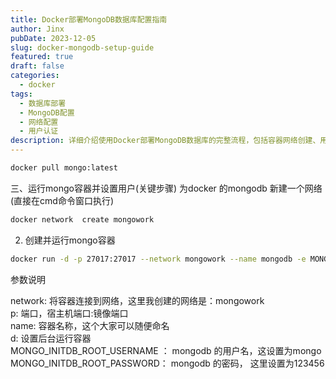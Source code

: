 ```yaml
---
title: Docker部署MongoDB数据库配置指南
author: Jinx
pubDate: 2023-12-05
slug: docker-mongodb-setup-guide
featured: true
draft: false
categories:
  - docker
tags:
  - 数据库部署
  - MongoDB配置
  - 网络配置
  - 用户认证
description: 详细介绍使用Docker部署MongoDB数据库的完整流程，包括容器网络创建、用户认证配置、端口映射以及环境变量设置等关键步骤的最佳实践
---
```


<!-- more -->

```sh
docker pull mongo:latest
```

三、运行mongo容器并设置用户(关键步骤)
为docker 的mongodb 新建一个网络(直接在cmd命令窗口执行)

```sh
docker network  create mongowork
```

2. 创建并运行mongo容器

```sh
docker run -d -p 27017:27017 --network mongowork --name mongodb -e MONGO_INITDB_ROOT_USERNAME=mongo -e MONGO_INITDB_ROOT_PASSWORD=123456 mongo
```

参数说明

network: 将容器连接到网络，这里我创建的网络是：mongowork  
p: 端口，宿主机端口:镜像端口  
name: 容器名称，这个大家可以随便命名  
d: 设置后台运行容器  
MONGO_INITDB_ROOT_USERNAME ： mongodb 的用户名，这设置为mongo  
MONGO_INITDB_ROOT_PASSWORD： mongodb 的密码， 这里设置为123456

